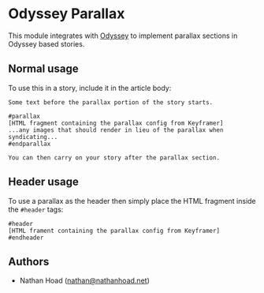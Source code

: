 # Odyssey Parallax

This module integrates with [Odyssey](https://stash.abc-dev.net.au/projects/NEWS/repos/odyssey/browse) to implement parallax sections in Odyssey based stories.

## Normal usage

To use this in a story, include it in the article body:

```
Some text before the parallax portion of the story starts.

#parallax
[HTML fragment containing the parallax config from Keyframer]
...any images that should render in lieu of the parallax when syndicating...
#endparallax

You can then carry on your story after the parallax section.
```

## Header usage

To use a parallax as the header then simply place the HTML fragment inside the `#header` tags:

```
#header
[HTML frament containing the parallax config from Keyframer]
#endheader
```

## Authors

- Nathan Hoad ([nathan@nathanhoad.net](mailto:nathan@nathanhoad.net))
